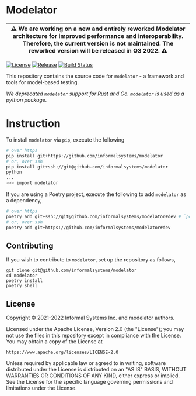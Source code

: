 # Modelator

| ⚠️ We are working on a new and entirely reworked Modelator architecture for improved performance and interoperability. Therefore, the current version is not maintained. The reworked version will be released in Q3 2022. ⚠️ |
| ----------------------------------------------------------------------------------------------------------------------------------------------------------------------------------------------------------------------------- |

[![License](https://img.shields.io/badge/License-Apache%202.0-blue.svg)](LICENSE)
[![Release](https://img.shields.io/github/v/release/informalsystems/modelator?sort=semver&include_prereleases)](https://github.com/informalsystems/modelator/releases)
[![Build Status](https://github.com/informalsystems/modelator/actions/workflows/python.yml/badge.svg)](https://github.com/informalsystems/modelator/actions/workflows/python.yml)

This repository contains the source code for `modelator` - a framework and tools for model-based testing.

_We deprecated `modelator` support for Rust and Go. `modelator` is used as a python package._

# Instruction

To install `modelator` via `pip`, execute the following

```sh
# over https
pip install git+https://github.com/informalsystems/modelator
# or, over ssh
pip install git+ssh://git@github.com/informalsystems/modelator
python
...
>>> import modelator
```

If you are using a Poetry project, execute the following to add `modelator` as a dependency,

```sh
# over https
poetry add git+ssh://git@github.com/informalsystems/modelator#dev # `poetry` assumes `master` as default branch
# or, over ssh
poetry add git+https://github.com/informalsystems/modelator#dev
```

## Contributing

If you wish to contribute to `modelator`, set up the repository as follows,

```
git clone git@github.com/informalsystems/modelator
cd modelator
poetry install
poetry shell
```

## License

Copyright © 2021-2022 Informal Systems Inc. and modelator authors.

Licensed under the Apache License, Version 2.0 (the "License"); you may not use the files in this repository except in compliance with the License. You may obtain a copy of the License at

    https://www.apache.org/licenses/LICENSE-2.0

Unless required by applicable law or agreed to in writing, software distributed under the License is distributed on an "AS IS" BASIS, WITHOUT WARRANTIES OR CONDITIONS OF ANY KIND, either express or implied. See the License for the specific language governing permissions and limitations under the License.
